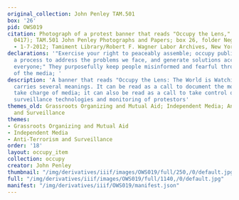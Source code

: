 ```yaml
---
original_collection: John Penley TAM.501
box: '26'
pid: OWS019
citation: Photograph of a protest banner that reads "Occupy the Lens," 2011 (negative
  0417); TAM.501 John Penley Photographs and Papers; box 26, folder Negatives 6-24-2011
  - 1-7-2012; Tamiment Library/Robert F. Wagner Labor Archives, New York University
declarations: '"Exercise your right to peaceably assemble; occupy public space;  create
  a process to address the problems we face, and generate solutions accessible to
  everyone;" They purposefully keep people misinformed and fearful through their control
  of the media; '
description: 'A banner that reads "Occupy the Lens: The World is Watching" which perhaps
  carries several meanings. It can be read as a call to document the movement and
  take charge of media; it can also be read as a call to take control of and dismantle
  surveillance technologies and monitoring of protestors'
themes_old: Grassroots Organizing and Mutual Aid; Independent Media; Anti-Terrorism
  and Surveillance
themes:
- Grassroots Organizing and Mutual Aid
- Independent Media
- Anti-Terrorism and Surveillance
order: '18'
layout: occupy_item
collection: occupy
creator: John Penley
thumbnail: "/img/derivatives/iiif/images/OWS019/full/250,/0/default.jpg"
full: "/img/derivatives/iiif/images/OWS019/full/1140,/0/default.jpg"
manifest: "/img/derivatives/iiif/OWS019/manifest.json"
---
```


